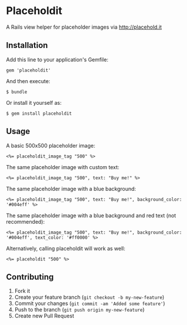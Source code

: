 # Placeholdit

A Rails view helper for placeholder images via http://placehold.it

## Installation

Add this line to your application's Gemfile:

    gem 'placeholdit'

And then execute:

    $ bundle

Or install it yourself as:

    $ gem install placeholdit

## Usage

A basic 500x500 placeholder image:
		
	<%= placeholdit_image_tag "500" %>

The same placeholder image with custom text:

	<%= placeholdit_image_tag "500", text: "Buy me!" %>

The same placeholder image with a blue background:

	<%= placeholdit_image_tag "500", text: "Buy me!", background_color: '#004eff' %>

The same placeholder image with a blue background and red text (not recommended):

	<%= placeholdit_image_tag "500", text: "Buy me!", background_color: '#004eff', text_color: '#ff0000' %>

Alternatively, calling placeholdit will work as well:

	<%= placeholdit "500" %>


## Contributing

1. Fork it
2. Create your feature branch (`git checkout -b my-new-feature`)
3. Commit your changes (`git commit -am 'Added some feature'`)
4. Push to the branch (`git push origin my-new-feature`)
5. Create new Pull Request

